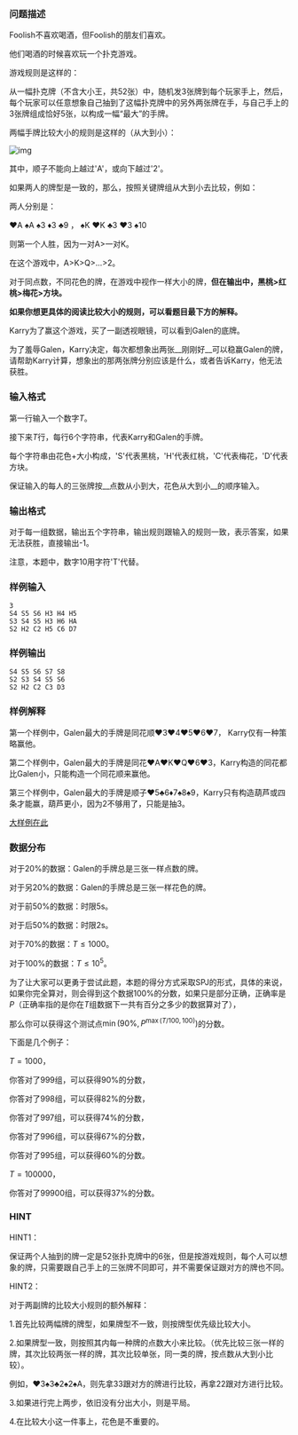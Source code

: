### 问题描述

Foolish不喜欢喝酒，但Foolish的朋友们喜欢。

他们喝酒的时候喜欢玩一个扑克游戏。

游戏规则是这样的：

从一幅扑克牌（不含大小王，共$52$张）中，随机发$3$张牌到每个玩家手上，然后，每个玩家可以任意想象自己抽到了这幅扑克牌中的另外两张牌在手，与自己手上的$3$张牌组成恰好$5$张，以构成一幅“最大”的手牌。

两幅手牌比较大小的规则是这样的（从大到小）：

![img](http://static.ws.126.net/sports/2014/10/16/201410161826390d1e8.png)

其中，顺子不能向上越过'A'，或向下越过'2'。

如果两人的牌型是一致的，那么，按照关键牌组从大到小去比较，例如：

两人分别是：

♥A ♠A ♠3 ♦3 ♣9 ， ♠K ♥K ♣3 ♥3 ♠10

则第一个人胜，因为一对A>一对K。

在这个游戏中，A>K>Q>...>2。

对于同点数，不同花色的牌，在游戏中视作一样大小的牌，__但在输出中，黑桃>红桃>梅花>方块。__

__如果你想更具体的阅读比较大小的规则，可以看题目最下方的解释。__

Karry为了赢这个游戏，买了一副透视眼镜，可以看到Galen的底牌。

为了羞辱Galen，Karry决定，每次都想象出两张__刚刚好__可以稳赢Galen的牌，请帮助Karry计算，想象出的那两张牌分别应该是什么，或者告诉Karry，他无法获胜。

### 输入格式

第一行输入一个数字$T$。

接下来$T$行，每行6个字符串，代表Karry和Galen的手牌。

每个字符串由花色+大小构成，'S'代表黑桃，'H'代表红桃，'C'代表梅花，'D'代表方块。

保证输入的每人的三张牌按__点数从小到大，花色从大到小__的顺序输入。

### 输出格式

对于每一组数据，输出五个字符串，输出规则跟输入的规则一致，表示答案，如果无法获胜，直接输出-1。

注意，本题中，数字10用字符'T'代替。

### 样例输入

```
3
S4 S5 S6 H3 H4 H5
S3 S4 S5 H3 H6 HA
S2 H2 C2 H5 C6 D7
```

### 样例输出

```
S4 S5 S6 S7 S8
S2 S3 S4 S5 S6
S2 H2 C2 C3 D3
```

### 样例解释

第一个样例中，Galen最大的手牌是同花顺♥3♥4♥5♥6♥7， Karry仅有一种策略赢他。

第二个样例中，Galen最大的手牌是同花♥A♥K♥Q♥6♥3，Karry构造的同花都比Galen小，只能构造一个同花顺来赢他。

第三个样例中，Galen最大的手牌是顺子♥5♣6♦7♠8♠9，Karry只有构造葫芦或四条才能赢，葫芦更小，因为2不够用了，只能是抽3。

[大样例在此](./1739/file/sample.rar)

### 数据分布

对于20%的数据：Galen的手牌总是三张一样点数的牌。

对于另20%的数据：Galen的手牌总是三张一样花色的牌。

对于前50%的数据：时限5s。

对于后50%的数据：时限2s。

对于70%的数据：$T\leq 1000。$

对于100%的数据：$T\leq 10^5$。

为了让大家可以更勇于尝试此题，本题的得分方式采取SPJ的形式，具体的来说，如果你完全算对，则会得到这个数据100%的分数，如果只是部分正确，正确率是$P$（正确率指的是你在$T$组数据下一共有百分之多少的数据算对了），

那么你可以获得这个测试点$\min(90\%,P^{\max(T/100,100)})$的分数。

下面是几个例子：

$T=1000$，

你答对了999组，可以获得90%的分数，

你答对了998组，可以获得82%的分数，

你答对了997组，可以获得74%的分数，

你答对了996组，可以获得67%的分数，

你答对了995组，可以获得60%的分数。

$T=100000$，

你答对了99900组，可以获得37%的分数。

### HINT

HINT1：

保证两个人抽到的牌一定是52张扑克牌中的6张，但是按游戏规则，每个人可以想象的牌，只需要跟自己手上的三张牌不同即可，并不需要保证跟对方的牌也不同。

HINT2：

对于两副牌的比较大小规则的额外解释：

1.首先比较两幅牌的牌型，如果牌型不一致，则按牌型优先级比较大小。

2.如果牌型一致，则按照其内每一种牌的点数大小来比较。（优先比较三张一样的牌，其次比较两张一样的牌，其次比较单张，同一类的牌，按点数从大到小比较）。

例如，♥3♠3♣2♠2♠A，则先拿33跟对方的牌进行比较，再拿22跟对方进行比较。

3.如果进行完上两步，依旧没有分出大小，则是平局。

4.在比较大小这一件事上，花色是不重要的。

